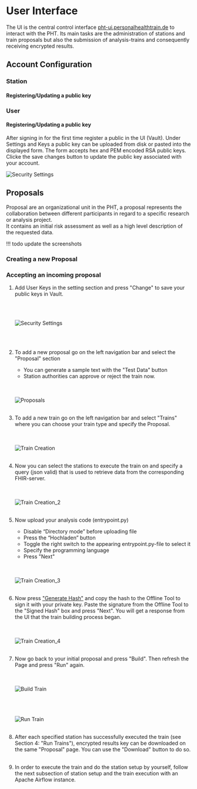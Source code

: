 # User Interface
The UI is the central control interface [pht-ui.personalhealthtrain.de](https://pht-ui.personalhealthtrain.de)
to interact with the PHT. Its main tasks are the administration of stations and train proposals
but also the submission of analysis-trains and consequently receiving encrypted results.


## Account Configuration


### Station

#### Registering/Updating a public key


### User



#### Registering/Updating a public key
After signing in for the first time register a public in the UI (Vault). 
Under Settings and Keys a public key can be uploaded from disk or pasted into the displayed form.
The form accepts hex and PEM encoded RSA public keys.  
Clicke the save changes button to update the public key associated with your account.


![Security Settings](images/ui_images/1step.png)


## Proposals

Proposal are an organizational unit in the PHT, a proposal represents the collaboration between different participants
in regard to a specific research or analysis project.  
It contains an initial risk assessment as well as a high level description of the requested data.

!!! todo 
    update the screenshots



### Creating a new Proposal


### Accepting an incoming proposal


1. Add User Keys in the setting section and press "Change" to save your public keys
in Vault.

   <br/><br/>
   
   ![Security Settings](images/ui_images/1step.png)
   
   <br/><br/>

2. To add a new proposal go on the left navigation bar and select the "Proposal" section

   * You can generate a sample text with the "Test Data" button
   * Station authorities can approve or reject the train now.
   
   <br/><br/>
   ![Proposals](images/ui_images/2step.png)
   <br/><br/>

3. To add a new train go on the left navigation bar and select "Trains" where you can choose
   your train type and specify the Proposal.

   <br/><br/>
   ![Train Creation](images/ui_images/3step.png)
   <br/><br/>

4. Now you can select the stations to execute the train on and specify a query (json valid)
   that is used to retrieve data from the corresponding FHIR-server.

   <br/><br/>
   ![Train Creation_2](images/ui_images/4step.png)
   <br/><br/>
   
5. Now upload your analysis code (entrypoint.py)

   * Disable “Directory mode” before uploading file
   * Press the “Hochladen” button
   * Toggle the right switch to the appearing entrypoint.py-file to select it
   * Specify the programming language
   * Press "Next"
   
   <br/><br/>
   ![Train Creation_3](images/ui_images/5step.png)
   <br/><br/>
   
6. Now press ["Generate Hash"](#sign-hash) and copy the hash to the Offline Tool to sign 
   it with your private key. Paste the signature from the Offline Tool to the "Signed Hash"
   box and press "Next". You will get a response from the UI that the train building process began.
   
   
   <br/><br/>
   ![Train Creation_4](images/ui_images/6step.png)
   <br/><br/>

7. Now go back to your initial proposal and press "Build".
   Then refresh the Page and press "Run" again. 
   
   <br/><br/>
   ![Build Train](images/ui_images/7step.png)
   <br/><br/>
   
   <br/><br/>
   ![Run Train](images/ui_images/8step.png)
   <br/><br/>
   
8. After each specified station has successfully executed the train (see Section 4: "Run Trains"),
encrypted results key can be downloaded on the same "Proposal" page. 
   You can use the "Download" button to do so. 
    <br/><br/>
   
9. In order to execute the train and do the station setup by yourself, follow the next subsection of 
 station setup and the train execution with an Apache Airflow instance.